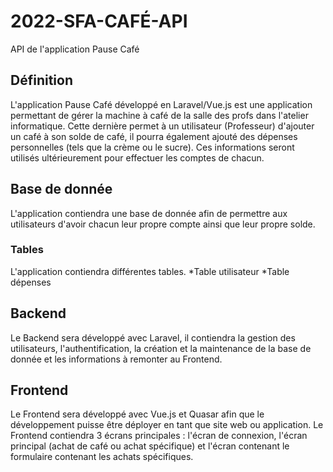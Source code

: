 # 2022-SFA-CAFÉ-API
API de l'application Pause Café

## Définition
L'application Pause Café développé en Laravel/Vue.js est une application permettant de gérer la machine à café de la salle des profs dans l'atelier informatique. Cette dernière permet à un utilisateur (Professeur) d'ajouter un café à son solde de café, il pourra également ajouté des dépenses personnelles (tels que la crème ou le sucre). Ces informations seront utilisés ultérieurement pour effectuer les comptes de chacun. 


## Base de donnée
L'application contiendra une base de donnée afin de permettre aux utilisateurs d'avoir chacun leur propre compte ainsi que leur propre solde.

### Tables
L'application contiendra différentes tables.
*Table utilisateur
*Table dépenses


## Backend
Le Backend sera développé avec Laravel, il contiendra la gestion des utilisateurs, l'authentification, la création et la maintenance de la base de donnée et les informations à remonter au Frontend.


## Frontend
Le Frontend sera développé avec Vue.js et Quasar afin que le développement puisse être déployer en tant que site web ou application. Le Frontend contiendra 3 écrans principales : l'écran de connexion, l'écran principal (achat de café ou achat spécifique) et l'écran contenant le formulaire contenant les achats spécifiques.
